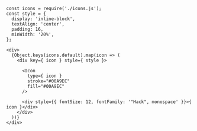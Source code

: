     const icons = require('./icons.js');
    const style = {
      display: 'inline-block',
      textAlign: 'center',
      padding: 16,
      minWidth: '20%',
    };

    <div>
      {Object.keys(icons.default).map(icon => (
        <div key={ icon } style={ style }>

          <Icon
            type={ icon }
            stroke="#00A9EC"
            fill="#00A9EC"
          />

          <div style={{ fontSize: 12, fontFamily: '"Hack", monospace' }}>{ icon }</div>
        </div>
      ))}
    </div>
